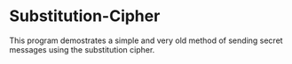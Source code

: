 # Substitution-Cipher
This program demostrates a simple and very old method of sending secret messages using the substitution cipher.

